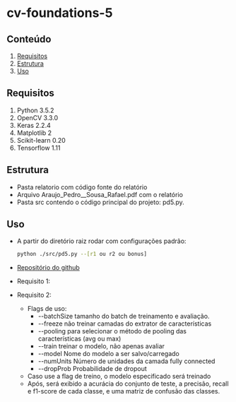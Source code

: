 # cv-foundations-5

## Conteúdo
 1. [Requisitos](#requisitos)
 2. [Estrutura](#estrutura)
 3. [Uso](#uso)

## Requisitos 
1.  Python 3.5.2	
2.  OpenCV 3.3.0
3.  Keras 2.2.4
4.  Matplotlib 2
5.  Scikit-learn 0.20
6.  Tensorflow 1.11

## Estrutura
- Pasta relatorio com código fonte do relatório
- Arquivo Araujo_Pedro__Sousa_Rafael.pdf com o relatório
- Pasta src contendo o código principal do projeto: pd5.py.

## Uso
- A partir do diretório raiz rodar com configurações padrão:
	```bash
	python ./src/pd5.py --[r1 ou r2 ou bonus]
	```
- [Repositório do github](https://github.com/peluz/cv-foundations-5)
- Requisito 1:

- Requisito 2:
	- Flags de uso:
		- --batchSize tamanho do batch de treinamento e avaliação.
		- --freeze não treinar camadas do extrator de características
		- --pooling para selecionar o método de pooling das características (avg ou max)
		- --train treinar o modelo, não apenas avaliar
		- --model Nome do modelo a ser salvo/carregado
		- --numUnits Número de unidades da camada fully connected
		- --dropProb Probabilidade de dropout
	- Caso use a flag de treino, o modelo especificado será treinado
	- Após, será exibido a acurácia do conjunto de teste, a precisão, recall e f1-score de cada classe, e uma matriz de confusão das classes.